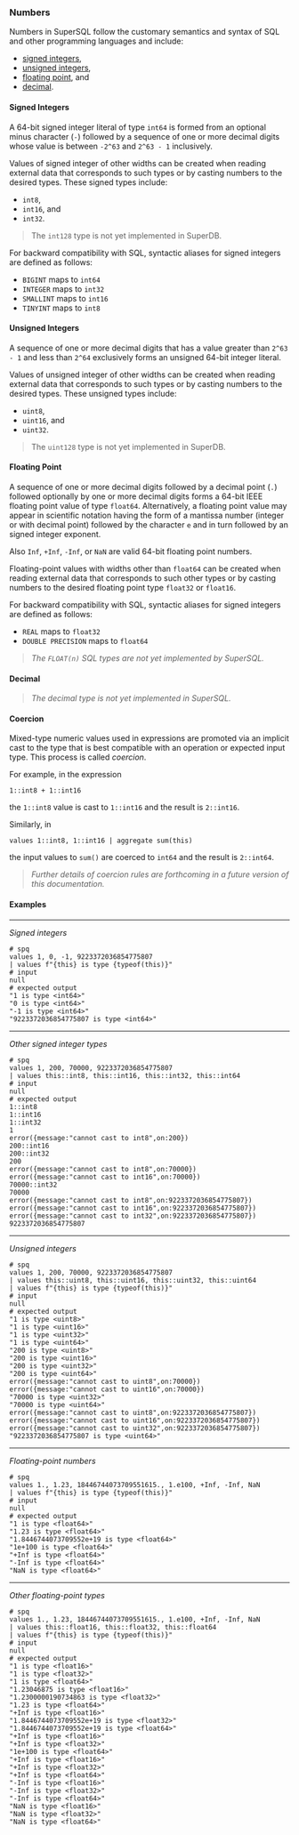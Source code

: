 ### Numbers

Numbers in SuperSQL follow the customary semantics and syntax 
of SQL and other programming languages and include:
* [signed integers](#signed-integers),
* [unsigned integers](#unsigned-integers),
* [floating point](#floating-point), and
* [decimal](#decimal).

#### Signed Integers

A 64-bit signed integer literal of type `int64` is formed from
an optional minus character (`-`) followed by a sequence of one or more decimal digits
whose value is between `-2^63` and `2^63 - 1` inclusively.

Values of signed integer of other widths can be created when reading external data
that corresponds to such types or by casting numbers to the desired types.
These signed types include:
* `int8`,
* `int16`, and
* `int32`.

> The `int128` type is not yet implemented in SuperDB.

For backward compatibility with SQL, syntactic aliases for signed integers
are defined as follows:
* `BIGINT` maps to `int64`
* `INTEGER` maps to `int32`
* `SMALLINT` maps to `int16`
* `TINYINT` maps to `int8`

#### Unsigned Integers

A sequence of one or more decimal digits that has a value greater than
`2^63 - 1` and less than `2^64` exclusively forms an unsigned 64-bit integer literal.

Values of unsigned integer of other widths can be created when reading external data
that corresponds to such types or by casting numbers to the desired types.
These unsigned types include:
* `uint8`,
* `uint16`, and
* `uint32`.

> The `uint128` type is not yet implemented in SuperDB.


#### Floating Point 

A sequence of one or more decimal digits followed by a decimal point (`.`) 
followed optionally by one or more decimal digits forms 
a 64-bit IEEE floating point value of type `float64`.
Alternatively, a floating point value may appear in scientific notation 
having the form of a mantissa number (integer or with decimal point)
followed by the character `e` and in turn followed by an signed integer exponent.

Also `Inf`, `+Inf`, `-Inf`, or `NaN` are valid 64-bit floating point numbers.

Floating-point values with widths other than `float64` 
can be created when reading external data
that corresponds to such other types or by casting numbers to the desired
floating point type `float32` or `float16`.

For backward compatibility with SQL, syntactic aliases for signed integers
are defined as follows:
* `REAL` maps to `float32`
* `DOUBLE PRECISION` maps to `float64`

> _The `FLOAT(n)` SQL types are not yet implemented by SuperSQL._

#### Decimal 

> _The decimal type is not yet implemented in SuperSQL._

#### Coercion

Mixed-type numeric values used in expressions are promoted via an implicit
cast to the type that is best compatible with an operation or expected input type.
This process is called _coercion_.

For example, in the expression
```
1::int8 + 1::int16
```
the `1::int8` value is cast to `1::int16` and the result is `2::int16`.

Similarly, in
```
values 1::int8, 1::int16 | aggregate sum(this)
```
the input values to `sum()` are coerced to `int64` and the result is
`2::int64`.

> _Further details of coercion rules are forthcoming in a future 
> version of this documentation._

#### Examples

---

_Signed integers_

```mdtest-spq
# spq
values 1, 0, -1, 9223372036854775807
| values f"{this} is type {typeof(this)}"
# input
null
# expected output
"1 is type <int64>"
"0 is type <int64>"
"-1 is type <int64>"
"9223372036854775807 is type <int64>"
```

---

_Other signed integer types_

```mdtest-spq {data-layout="stacked"}
# spq
values 1, 200, 70000, 9223372036854775807
| values this::int8, this::int16, this::int32, this::int64
# input
null
# expected output
1::int8
1::int16
1::int32
1
error({message:"cannot cast to int8",on:200})
200::int16
200::int32
200
error({message:"cannot cast to int8",on:70000})
error({message:"cannot cast to int16",on:70000})
70000::int32
70000
error({message:"cannot cast to int8",on:9223372036854775807})
error({message:"cannot cast to int16",on:9223372036854775807})
error({message:"cannot cast to int32",on:9223372036854775807})
9223372036854775807
```

---

_Unsigned integers_

```mdtest-spq {data-layout="stacked"}
# spq
values 1, 200, 70000, 9223372036854775807
| values this::uint8, this::uint16, this::uint32, this::uint64
| values f"{this} is type {typeof(this)}"
# input
null
# expected output
"1 is type <uint8>"
"1 is type <uint16>"
"1 is type <uint32>"
"1 is type <uint64>"
"200 is type <uint8>"
"200 is type <uint16>"
"200 is type <uint32>"
"200 is type <uint64>"
error({message:"cannot cast to uint8",on:70000})
error({message:"cannot cast to uint16",on:70000})
"70000 is type <uint32>"
"70000 is type <uint64>"
error({message:"cannot cast to uint8",on:9223372036854775807})
error({message:"cannot cast to uint16",on:9223372036854775807})
error({message:"cannot cast to uint32",on:9223372036854775807})
"9223372036854775807 is type <uint64>"
```

---

_Floating-point numbers_

```mdtest-spq
# spq
values 1., 1.23, 18446744073709551615., 1.e100, +Inf, -Inf, NaN
| values f"{this} is type {typeof(this)}"
# input
null
# expected output
"1 is type <float64>"
"1.23 is type <float64>"
"1.8446744073709552e+19 is type <float64>"
"1e+100 is type <float64>"
"+Inf is type <float64>"
"-Inf is type <float64>"
"NaN is type <float64>"
```
---

_Other floating-point types_

```mdtest-spq {data-layout="stacked"}
# spq
values 1., 1.23, 18446744073709551615., 1.e100, +Inf, -Inf, NaN
| values this::float16, this::float32, this::float64
| values f"{this} is type {typeof(this)}"
# input
null
# expected output
"1 is type <float16>"
"1 is type <float32>"
"1 is type <float64>"
"1.23046875 is type <float16>"
"1.2300000190734863 is type <float32>"
"1.23 is type <float64>"
"+Inf is type <float16>"
"1.8446744073709552e+19 is type <float32>"
"1.8446744073709552e+19 is type <float64>"
"+Inf is type <float16>"
"+Inf is type <float32>"
"1e+100 is type <float64>"
"+Inf is type <float16>"
"+Inf is type <float32>"
"+Inf is type <float64>"
"-Inf is type <float16>"
"-Inf is type <float32>"
"-Inf is type <float64>"
"NaN is type <float16>"
"NaN is type <float32>"
"NaN is type <float64>"
```
